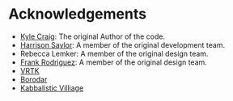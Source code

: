 # Acknowledgements

* [Kyle Craig](https://github.com/craigkj312): The original Author of the code.
* [Harrison Saylor](https://github.com/Hsaylor): A member of the original development team.
* Rebecca Lemker: A member of the original design team.
* [Frank Rodriguez](https://dribbble.com/mudshock): A member of the original design team.
* [VRTK](https://github.com/thestonefox/VRTK)
* [Borodar](http://www.borodar.com/)
* [Kabbalistic Villiage](https://soundcloud.com/kabbalisticvillage)
